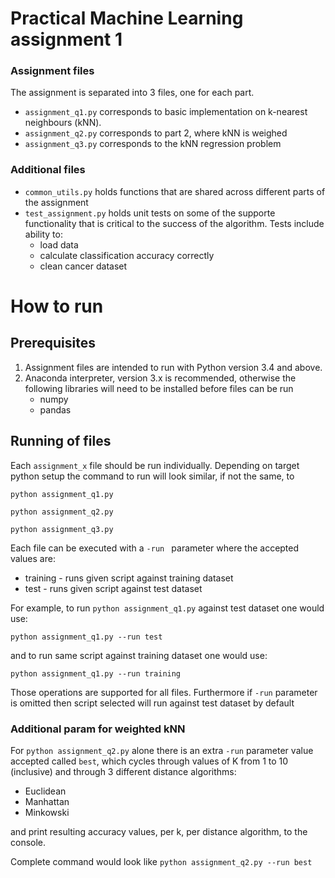 # Practical Machine Learning assignment 1

### Assignment files
The assignment is separated into 3 files, one for each part. 
- ```assignment_q1.py``` corresponds to basic implementation on k-nearest neighbours (kNN).
- ```assignment_q2.py``` corresponds to part 2, where kNN is weighed
- ```assignment_q3.py``` corresponds to the kNN regression problem

### Additional files

- ```common_utils.py``` holds functions that are shared across different parts of the assignment
- ```test_assignment.py``` holds unit tests on some of the supporte functionality that is critical to the success of the algorithm. Tests include ability to:
    - load data
    - calculate classification accuracy correctly
    - clean cancer dataset
    
# How to run
## Prerequisites
1. Assignment files are intended to run with Python version 3.4 and above.
2. Anaconda interpreter, version 3.x is recommended, otherwise the following libraries will need to be installed before files can be run
    - numpy
    - pandas 
 
## Running of files
Each ```assignment_x``` file should be run individually. Depending on target python setup the command to run will look similar, if not the same, to

```python assignment_q1.py```

```python assignment_q2.py```

```python assignment_q3.py```

Each file can be executed with a ```-run ``` parameter where the accepted values are:
- training - runs given script against training dataset
- test - runs given script against test dataset

For example, to run ```python assignment_q1.py``` against test dataset one would use:

```python assignment_q1.py --run test```

and to run same script against training dataset one would use:

```python assignment_q1.py --run training```

Those operations are supported for all files. Furthermore if ```-run``` parameter is omitted then script selected will run against test dataset by default

### Additional param for weighted kNN
For ```python assignment_q2.py``` alone there is an extra ```-run``` parameter value accepted called ```best```, which cycles through values of K from 1 to 10 (inclusive) and through 3 different distance algorithms:
- Euclidean
- Manhattan
- Minkowski

and print resulting accuracy values, per k, per distance algorithm, to the console.

Complete command would look like
```python assignment_q2.py --run best```